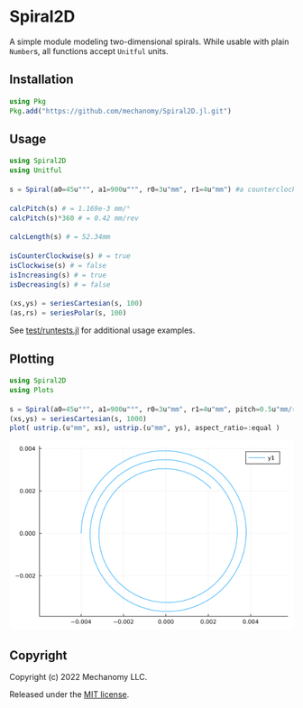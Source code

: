 # Spiral2D
A simple module modeling two-dimensional spirals.
While usable with plain `Number`s, all functions accept `Unitful` units.

## Installation
```julia
using Pkg
Pkg.add("https://github.com/mechanomy/Spiral2D.jl.git")

```
## Usage
```julia
using Spiral2D
using Unitful

s = Spiral(a0=45u"°", a1=900u"°", r0=3u"mm", r1=4u"mm") #a counterclockwise spiral starting at r0=3mm and a0=45deg, terminating at r1=3mm and a1=900deg, with 0.5 

calcPitch(s) # = 1.169e-3 mm/°
calcPitch(s)*360 # = 0.42 mm/rev

calcLength(s) # = 52.34mm

isCounterClockwise(s) # = true
isClockwise(s) # = false
isIncreasing(s) # = true
isDecreasing(s) # = false

(xs,ys) = seriesCartesian(s, 100)
(as,rs) = seriesPolar(s, 100)
```

See [test/runtests.jl](test/runtests.jl) for additional usage examples.

## Plotting
```julia
using Spiral2D
using Plots

s = Spiral(a0=45u"°", a1=900u"°", r0=3u"mm", r1=4u"mm", pitch=0.5u"mm/rad") # counterclockwise spiral starting at r0=3mm and a0=45deg, terminating at r1=3mm and a1=900deg, with 0.5 
(xs,ys) = seriesCartesian(s, 1000)
plot( ustrip.(u"mm", xs), ustrip.(u"mm", ys), aspect_ratio=:equal )
```
![A spiral](Spiral2D.png)


## Copyright
Copyright (c) 2022 Mechanomy LLC.

Released under the [MIT license](license.md).
